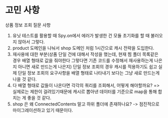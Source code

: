# 고민 사항

상품 정보 조회 질문 사항

1. 유닛 테스트를 활용할 때 Spy.on에서 에러가 발생한 건 모듈 초기화를 할 때 불러오지 않아서 그렇다.
2. product 도메인을 나눠서 shop 도메인 처럼 1시간으로 캐시 전략을 도입한다.
3. 재사용에 대한 부분(상품 단일 건에 대해서 작성을 했는데, 현재 찜 폴더 목록같은 경우 배열 형태로 값을 줘야한다 그렇다면 기존 코드를 수정해서 재사용하는게 나은지 아니면 새로 만드는게 나은지) 단일 정보 조회의 경우 캐시를 적용하기도 쉽고 실제 단일 정보 조회의 요구사항을 배열 형태로 나타내기 보다는 그냥 새로 만드는게 나을 것 같다.
4. 다 배열 형태로 값들이 나온다면 각각의 쿼리를 조회해서, 어떻게 해야할까요? => 실제로는 제한이 걸려있기때문에 캐시르 뽑아낸 데이터를 기준으로 map을 통해 합치는 게 좋을 것 같다.
5. shop 은 왜 ConnectedContents 말고 하위 폴더에 존재하나요? -> 점진적으로 마이그레이션하고 있기 때문이다.
